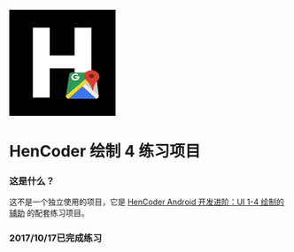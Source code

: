 ![](images/icon.png)

HenCoder 绘制 4 练习项目
===

### 这是什么？

这不是一个独立使用的项目，它是 [HenCoder Android 开发进阶：UI 1-4 绘制的辅助](http://hencoder.com/ui-1-4) 的配套练习项目。

### 2017/10/17已完成练习